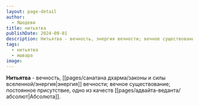 ```yaml
---
layout: page-detail
author:
  - Яшодеви
title: нитьятва
publishDate: 2024-09-01
description: Нитьятва - вечность, энергия вечности; вечное существование; постоянное присутствие, одно из качеств Абсолюта.
tags:
  - нитьятва
  - ишвара
image:
---
```

**Нитьятва** - вечность, [[pages/санатана дхарма/законы и силы вселенной/энергия|энергия]] вечности; вечное существование; постоянное присутствие, одно из качеств [[pages/адвайта-веданта/абсолют|Абсолюта]].

